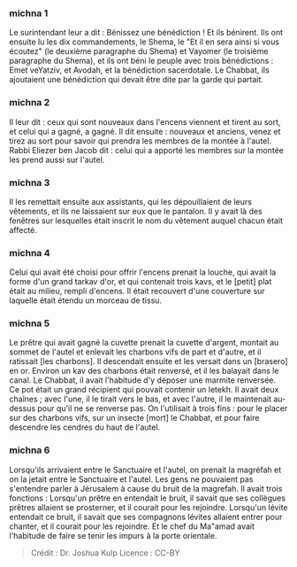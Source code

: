 
### michna 1
Le surintendant leur a dit : Bénissez une bénédiction !  Et ils bénirent. Ils ont ensuite lu les dix commandements, le Shema, le "Et il en sera ainsi si vous écoutez" (le deuxième paragraphe du Shema) et Vayomer (le troisième paragraphe du Shema), et ils ont béni le peuple avec trois bénédictions : Emet veYatziv, et Avodah, et la bénédiction sacerdotale. Le Chabbat, ils ajoutaient une bénédiction qui devait être dite par la garde qui partait.

### michna 2
Il leur dit : ceux qui sont nouveaux dans l'encens viennent et tirent au sort, et celui qui a gagné, a gagné. Il dit ensuite : nouveaux et anciens, venez et tirez au sort pour savoir qui prendra les membres de la montée à l'autel. Rabbi Eliezer ben Jacob dit : celui qui a apporté les membres sur la montée les prend aussi sur l'autel.

### michna 3
Il les remettait ensuite aux assistants, qui les dépouillaient de leurs vêtements, et ils ne laissaient sur eux que le pantalon. Il y avait là des fenêtres sur lesquelles était inscrit le nom du vêtement auquel chacun était affecté.

### michna 4
Celui qui avait été choisi pour offrir l'encens prenait la louche, qui avait la forme d'un grand tarkav d'or, et qui contenait trois kavs, et le [petit] plat était au milieu, rempli d'encens. Il était recouvert d'une couverture sur laquelle était étendu un morceau de tissu.

### michna 5
Le prêtre qui avait gagné la cuvette prenait la cuvette d'argent, montait au sommet de l'autel et enlevait les charbons vifs de part et d'autre, et il ratissait [les charbons]. Il descendait ensuite et les versait dans un [brasero] en or. Environ un kav des charbons était renversé, et il les balayait dans le canal. Le Chabbat, il avait l'habitude d'y déposer une marmite renversée. Ce pot était un grand récipient qui pouvait contenir un letekh. Il avait deux chaînes ; avec l'une, il le tirait vers le bas, et avec l'autre, il le maintenait au-dessus pour qu'il ne se renverse pas. On l'utilisait à trois fins : pour le placer sur des charbons vifs, sur un insecte [mort] le Chabbat, et pour faire descendre les cendres du haut de l'autel.

### michna 6
Lorsqu'ils arrivaient entre le Sanctuaire et l'autel, on prenait la magréfah et on la jetait entre le Sanctuaire et l'autel. Les gens ne pouvaient pas s'entendre parler à Jérusalem à cause du bruit de la magrefah. Il avait trois fonctions : Lorsqu'un prêtre en entendait le bruit, il savait que ses collègues prêtres allaient se prosterner, et il courait pour les rejoindre. Lorsqu'un lévite entendait ce bruit, il savait que ses compagnons lévites allaient entrer pour chanter, et il courait pour les rejoindre. Et le chef du Ma"amad avait l'habitude de faire se tenir les impurs à la porte orientale.

>Crédit : Dr. Joshua Kulp
>Licence : CC-BY